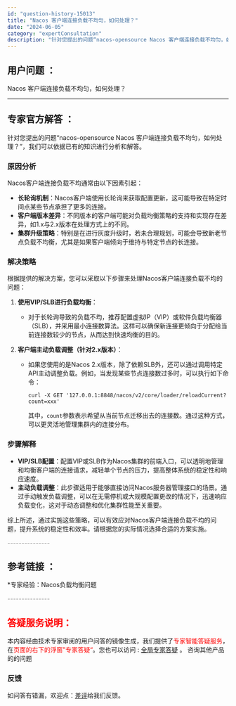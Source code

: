 ```yaml
---
id: "question-history-15013"
title: "Nacos 客户端连接负载不均匀，如何处理？"
date: "2024-06-05"
category: "expertConsultation"
description: "针对您提出的问题“nacos-opensource Nacos 客户端连接负载不均匀，如何处理？”，我们可以依据已有的知识进行分析和解答。### 原因分析Nacos客户端连接负载不均通常由以下因素引起：- **长轮询机制**：Nacos客户端使用长轮询来获取配置更新，这可能导致在特定时间点某些节点承"
---
```


## 用户问题 ： 
 Nacos 客户端连接负载不均匀，如何处理？  

---------------
## 专家官方解答 ：

针对您提出的问题“nacos-opensource Nacos 客户端连接负载不均匀，如何处理？”，我们可以依据已有的知识进行分析和解答。

### 原因分析
Nacos客户端连接负载不均通常由以下因素引起：
- **长轮询机制**：Nacos客户端使用长轮询来获取配置更新，这可能导致在特定时间点某些节点承担了更多的连接。
- **客户端版本差异**：不同版本的客户端可能对负载均衡策略的支持和实现存在差异，如1.x与2.x版本在处理方式上的不同。
- **集群升级策略**：特别是在进行灰度升级时，若未合理规划，可能会导致新老节点负载不均衡，尤其是如果客户端倾向于维持与特定节点的长连接。

### 解决策略
根据提供的解决方案，您可以采取以下步骤来处理Nacos客户端连接负载不均的问题：

1. **使用VIP/SLB进行负载均衡**：
   - 对于长轮询导致的负载不均，推荐配置虚拟IP（VIP）或软件负载均衡器（SLB），并采用最小连接数算法。这样可以确保新连接更倾向于分配给当前连接数较少的节点，从而达到快速均衡的目的。

2. **客户端主动负载调整（针对2.x版本）**：
   - 如果您使用的是Nacos 2.x版本，除了依赖SLB外，还可以通过调用特定API主动调整负载。例如，当发现某些节点连接数过多时，可以执行如下命令：
     ```shell
     curl -X GET '127.0.0.1:8848/nacos/v2/core/loader/reloadCurrent?count=xxx'
     ```
     其中，`count`参数表示希望从当前节点迁移出去的连接数。通过这种方式，可以更灵活地管理集群内的连接分布。

### 步骤解释
- **VIP/SLB配置**：配置VIP或SLB作为Nacos集群的前端入口，可以透明地管理和均衡客户端的连接请求，减轻单个节点的压力，提高整体系统的稳定性和响应速度。
- **主动负载调整**：此步骤适用于能够直接访问Nacos服务器管理接口的场景。通过手动触发负载调整，可以在无需停机或大规模配置更改的情况下，迅速响应负载变化，这对于动态调整和优化集群性能至关重要。

综上所述，通过实施这些策略，可以有效应对Nacos客户端连接负载不均的问题，提升系统的稳定性和效率。请根据您的实际情况选择合适的方案实施。


<font color="#949494">---------------</font> 


## 参考链接 ：

*专家经验：Nacos负载均衡问题 


 <font color="#949494">---------------</font> 
 


## <font color="#FF0000">答疑服务说明：</font> 

本内容经由技术专家审阅的用户问答的镜像生成，我们提供了<font color="#FF0000">专家智能答疑服务</font>，在<font color="#FF0000">页面的右下的浮窗”专家答疑“</font>。您也可以访问 : [全局专家答疑](https://answer.opensource.alibaba.com/docs/intro) 。 咨询其他产品的的问题

### 反馈
如问答有错漏，欢迎点：[差评](https://ai.nacos.io/user/feedbackByEnhancerGradePOJOID?enhancerGradePOJOId=15066)给我们反馈。
